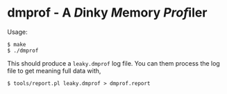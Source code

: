 # dmprof - A *D*inky *M*emory *Prof*iler

Usage:

``` shell
$ make
$ ./dmprof
```

This should produce a `leaky.dmprof` log file. You can them process the log file to get meaning full data with,

``` shell
$ tools/report.pl leaky.dmprof > dmprof.report
```

